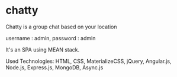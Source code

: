 # chatty
Chatty is a group chat based on your location

username : admin,
password : admin

It's an SPA using MEAN stack.

Used Technologies: HTML, CSS, MaterializeCSS, jQuery, Angular.js, Node.js, Express.js, MongoDB, Async.js
